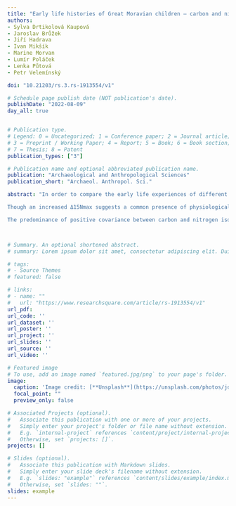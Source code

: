 ```yaml
---
title: "Early life histories of Great Moravian children – carbon and nitrogen isotopic analysis of dentine serial sections from the Early Medieval population of Mikulčice (9th-10th centuries AD, Czechia)"
authors:
- Sylva Drtikolová Kaupová
- Jaroslav Brůžek
- Jiří Hadrava
- Ivan Mikšík
- Marine Morvan
- Lumír Poláček
- Lenka Půtová
- Petr Velemínský

doi: "10.21203/rs.3.rs-1913554/v1"

# Schedule page publish date (NOT publication's date).
publishDate: "2022-08-09"
day_all: true


# Publication type.
# Legend: 0 = Uncategorized; 1 = Conference paper; 2 = Journal article;
# 3 = Preprint / Working Paper; 4 = Report; 5 = Book; 6 = Book section;
# 7 = Thesis; 8 = Patent
publication_types: ["3"]

# Publication name and optional abbreviated publication name.
publication: "Archaeological and Anthropological Sciences"
publication_short: "Archaeol. Anthropol. Sci."

abstract: "In order to compare the early life experiences of different population subgroups from the Early Medieval centre of Mikulčice, carbon and nitrogen isotopic values were measured in dentine serial sections from the first permanent molar of 78 individuals. Age-at-death, sex (estimated in subadults with the help of proteomics) and socio-economic status were considered as explicative variables. Average values of both nitrogen and carbon maximal isotopic offset within the isotopic profile were higher than the recommended range for weaning under healthy circumstances: 3.1 ± 0.8‰ for Δ15Nmax and 1.6 ± 0.8‰ for Δ13Cmax. Individuals who died during the first decade of life showed earlier ages at the final smoothing of the nitrogen isotopic curve (suggesting complete weaning) than older individuals. Most individuals (n = 43) showed positive covariance between δ15N and δ13C values during the period of breastfeeding. The average δ15N values from the post-weaning period were similar to those of bone, while post-weaning δ13C values were significantly higher.

Though an increased Δ15Nmax suggests a common presence of physiological stress, the intra-population comparison of early life experiences does not suggest that individuals who died during their first decade experienced greater levels of environmental stress during infancy.

The predominance of positive covariance between carbon and nitrogen isotopic values during the breastfeeding period, together with an increased Δ13Cmax and increased post-weaning δ13C, suggest that millet was either a part of a special diet preferred during lactation or was introduced as a first dietary supplement."



# Summary. An optional shortened abstract.
# summary: Lorem ipsum dolor sit amet, consectetur adipiscing elit. Duis posuere tellus ac convallis placerat. Proin tincidunt magna sed ex sollicitudin condimentum.

# tags:
# - Source Themes
# featured: false

# links:
# - name: ""
#   url: "https://www.researchsquare.com/article/rs-1913554/v1"
url_pdf: 
url_code: ''
url_dataset: ''
url_poster: ''
url_project: ''
url_slides: ''
url_source: ''
url_video: ''

# Featured image
# To use, add an image named `featured.jpg/png` to your page's folder. 
image:
  caption: 'Image credit: [**Unsplash**](https://unsplash.com/photos/jdD8gXaTZsc)'
  focal_point: ""
  preview_only: false

# Associated Projects (optional).
#   Associate this publication with one or more of your projects.
#   Simply enter your project's folder or file name without extension.
#   E.g. `internal-project` references `content/project/internal-project/index.md`.
#   Otherwise, set `projects: []`.
projects: []

# Slides (optional).
#   Associate this publication with Markdown slides.
#   Simply enter your slide deck's filename without extension.
#   E.g. `slides: "example"` references `content/slides/example/index.md`.
#   Otherwise, set `slides: ""`.
slides: example
---
```


